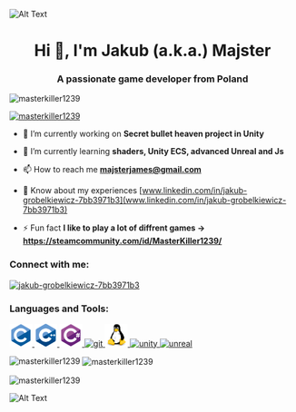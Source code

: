 ![Alt Text](https://media.giphy.com/media/Nx0rz3jtxtEre/giphy.gif)  

<h1 align="center">Hi 👋, I'm Jakub (a.k.a.) Majster</h1>
<h3 align="center">A passionate game developer from Poland</h3>

<p align="left"> <img src="https://komarev.com/ghpvc/?username=masterkiller1239&label=Profile%20views&color=0e75b6&style=flat" alt="masterkiller1239" /> </p>

<p align="left"> <a href="https://github.com/ryo-ma/github-profile-trophy"><img src="https://github-profile-trophy.vercel.app/?username=masterkiller1239" alt="masterkiller1239" /></a> </p>

- 🔭 I’m currently working on **Secret bullet heaven project in Unity**

- 🌱 I’m currently learning **shaders, Unity ECS, advanced Unreal and Js**

- 📫 How to reach me **majsterjames@gmail.com**

- 📄 Know about my experiences [www.linkedin.com/in/jakub-grobelkiewicz-7bb3971b3](www.linkedin.com/in/jakub-grobelkiewicz-7bb3971b3)

- ⚡ Fun fact **I like to play a lot of diffrent games -> https://steamcommunity.com/id/MasterKiller1239/**

<h3 align="left">Connect with me:</h3>
<p align="left">
<a href="https://linkedin.com/in/jakub-grobelkiewicz-7bb3971b3" target="blank"><img align="center" src="https://cdn.jsdelivr.net/npm/simple-icons@3.0.1/icons/linkedin.svg" alt="jakub-grobelkiewicz-7bb3971b3" height="30" width="40" /></a>
</p>

<h3 align="left">Languages and Tools:</h3>
<p align="left"> <a href="https://www.cprogramming.com/" target="_blank" rel="noreferrer"> <img src="https://raw.githubusercontent.com/devicons/devicon/master/icons/c/c-original.svg" alt="c" width="40" height="40"/> </a> <a href="https://www.w3schools.com/cpp/" target="_blank" rel="noreferrer"> <img src="https://raw.githubusercontent.com/devicons/devicon/master/icons/cplusplus/cplusplus-original.svg" alt="cplusplus" width="40" height="40"/> </a> <a href="https://www.w3schools.com/cs/" target="_blank" rel="noreferrer"> <img src="https://raw.githubusercontent.com/devicons/devicon/master/icons/csharp/csharp-original.svg" alt="csharp" width="40" height="40"/> </a> <a href="https://git-scm.com/" target="_blank" rel="noreferrer"> <img src="https://www.vectorlogo.zone/logos/git-scm/git-scm-icon.svg" alt="git" width="40" height="40"/> </a> <a href="https://www.linux.org/" target="_blank" rel="noreferrer"> <img src="https://raw.githubusercontent.com/devicons/devicon/master/icons/linux/linux-original.svg" alt="linux" width="40" height="40"/> </a> <a href="https://unity.com/" target="_blank" rel="noreferrer"> <img src="https://www.vectorlogo.zone/logos/unity3d/unity3d-icon.svg" alt="unity" width="40" height="40"/> </a> <a href="https://unrealengine.com/" target="_blank" rel="noreferrer"> <img src="https://raw.githubusercontent.com/kenangundogan/fontisto/036b7eca71aab1bef8e6a0518f7329f13ed62f6b/icons/svg/brand/unreal-engine.svg" alt="unreal" width="40" height="40"/> </a> </p>

<p><img align="left" src="https://github-readme-stats.vercel.app/api/top-langs?username=masterkiller1239&show_icons=true&locale=en&layout=compact" alt="masterkiller1239" /></p>

<p>&nbsp;<img align="center" src="https://github-readme-stats.vercel.app/api?username=masterkiller1239&show_icons=true&locale=en" alt="masterkiller1239" /></p>

<p><img align="center" src="https://github-readme-streak-stats.herokuapp.com/?user=masterkiller1239&" alt="masterkiller1239" /></p>

![Alt Text](https://media.giphy.com/media/8JTFsZmnTR1Rs1JFVP/giphy.gif)  
